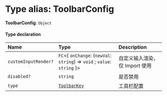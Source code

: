 # Type alias: ToolbarConfig

**ToolbarConfig**: `Object`

#### Type declaration

| Name | Type | Description |
| :------ | :------ | :------ |
| `customInputRender?` | `FC`<{ `onChange`: (`newVal`: `string`) => `void` ; `value`: `string`  }> | 自定义输入渲染，仅 Import 使用 |
| `disabled?` | `string` | 是否禁用 |
| `type` | [`ToolbarKey`](/en/auto-docs/type-editor/enums/ToolbarKey.md) | 工具栏配置 |
